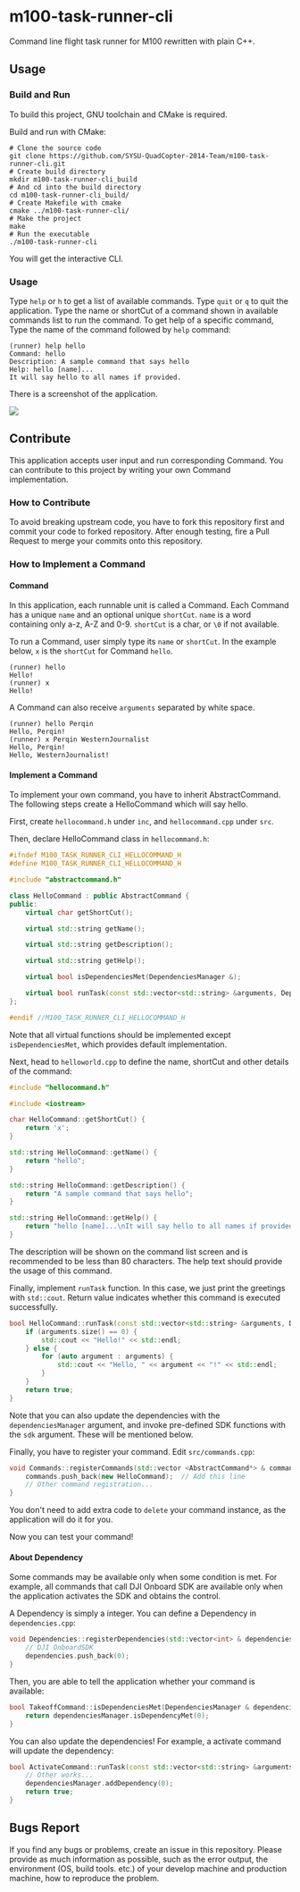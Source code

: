 # m100-task-runner-cli
Command line flight task runner for M100 rewritten with plain C++.

## Usage

### Build and Run

To build this project, GNU toolchain and CMake is required.

Build and run with CMake:

```shell
# Clone the source code
git clone https://github.com/SYSU-QuadCopter-2014-Team/m100-task-runner-cli.git
# Create build directory
mkdir m100-task-runner-cli_build
# And cd into the build directory
cd m100-task-runner-cli_build/
# Create Makefile with cmake
cmake ../m100-task-runner-cli/
# Make the project
make
# Run the executable
./m100-task-runner-cli
```

You will get the interactive CLI.

### Usage

Type `help` or `h` to get a list of available commands. Type `quit` or `q` to quit the application. Type the name or shortCut of a command shown in available commands list to run the command. To get help of a specific command, Type the name of the command followed by `help` command:

```
(runner) help hello
Command: hello
Description: A sample command that says hello
Help: hello [name]...
It will say hello to all names if provided.
```

There is a screenshot of the application.

![](assets/screenshot.png)

## Contribute

This application accepts user input and run corresponding Command. You can contribute to this project by writing your own Command implementation.

### How to Contribute

To avoid breaking upstream code, you have to fork this repository first and commit your code to forked repository. After enough testing, fire a Pull Request to merge your commits onto this repository.

### How to Implement a Command

#### Command

In this application, each runnable unit is called a Command. Each Command has a unique `name` and an optional unique `shortCut`. `name` is a word containing only a-z, A-Z and 0-9. `shortCut` is a char, or `\0` if not available.

To run a Command, user simply type its `name` or `shortCut`. In the example below, `x` is the `shortCut` for Command `hello`.

```
(runner) hello
Hello!
(runner) x
Hello!
```

A Command can also receive `arguments` separated by white space.

```
(runner) hello Perqin
Hello, Perqin!
(runner) x Perqin WesternJournalist
Hello, Perqin!
Hello, WesternJournalist!
```

#### Implement a Command

To implement your own command, you have to inherit AbstractCommand. The following steps create a HelloCommand which will say hello.

First, create `hellocommand.h` under `inc`, and `hellocommand.cpp` under `src`.

Then, declare HelloCommand class in `hellocommand.h`:

```c++
#ifndef M100_TASK_RUNNER_CLI_HELLOCOMMAND_H
#define M100_TASK_RUNNER_CLI_HELLOCOMMAND_H

#include "abstractcommand.h"

class HelloCommand : public AbstractCommand {
public:
    virtual char getShortCut();

    virtual std::string getName();

    virtual std::string getDescription();

    virtual std::string getHelp();

    virtual bool isDependenciesMet(DependenciesManager &);

    virtual bool runTask(const std::vector<std::string> &arguments, DependenciesManager &, Sdk &);
};

#endif //M100_TASK_RUNNER_CLI_HELLOCOMMAND_H
```

Note that all virtual functions should be implemented except `isDependenciesMet`, which provides default implementation.

Next, head to `helloworld.cpp` to define the name, shortCut and other details of the command:

```c++
#include "hellocommand.h"

#include <iostream>

char HelloCommand::getShortCut() {
    return 'x';
}

std::string HelloCommand::getName() {
    return "hello";
}

std::string HelloCommand::getDescription() {
    return "A sample command that says hello";
}

std::string HelloCommand::getHelp() {
    return "hello [name]...\nIt will say hello to all names if provided.";
}
```

The description will be shown on the command list screen and is recommended to be less than 80 characters. The help text should provide the usage of this command.

Finally, implement `runTask` function. In this case, we just print the greetings with `std::cout`. Return value indicates whether this command is executed successfully.

```c++
bool HelloCommand::runTask(const std::vector<std::string> &arguments, DependenciesManager & dependenciesManager, Sdk & sdk) {
    if (arguments.size() == 0) {
        std::cout << "Hello!" << std::endl;
    } else {
        for (auto argument : arguments) {
            std::cout << "Hello, " << argument << "!" << std::endl;
        }
    }
    return true;
}
```

Note that you can also update the dependencies with the `dependenciesManager` argument, and invoke pre-defined SDK functions with the `sdk` argument. These will be mentioned below.

Finally, you have to register your command. Edit `src/commands.cpp`:

```c++
void Commands::registerCommands(std::vector <AbstractCommand*> & commands) {
    commands.push_back(new HelloCommand);  // Add this line
    // Other command registration...
}
```

You don't need to add extra code to `delete` your command instance, as the application will do it for you.

Now you can test your command!

#### About Dependency

Some commands may be available only when some condition is met. For example, all commands that call DJI Onboard SDK are available only when the application activates the SDK and obtains the control.

A Dependency is simply a integer. You can define a Dependency in `dependencies.cpp`:

```c++
void Dependencies::registerDependencies(std::vector<int> & dependencies) {
    // DJI OnboardSDK
    dependencies.push_back(0);
}
```

Then, you are able to tell the application whether your command is available:

```c++
bool TakeoffCommand::isDependenciesMet(DependenciesManager & dependenciesManager) {
    return dependenciesManager.isDependencyMet(0);
}
```

You can also update the dependencies! For example, a activate command will update the dependency:

```c++
bool ActivateCommand::runTask(const std::vector<std::string> &arguments, DependenciesManager & dependenciesManager, Sdk & sdk) {
    // Other works...
    dependenciesManager.addDependency(0);
    return true;
}
```

## Bugs Report

If you find any bugs or problems, create an issue in this repository. Please provide as much information as possible, such as the error output, the environment (OS, build tools. etc.) of your develop machine and production machine, how to reproduce the problem.